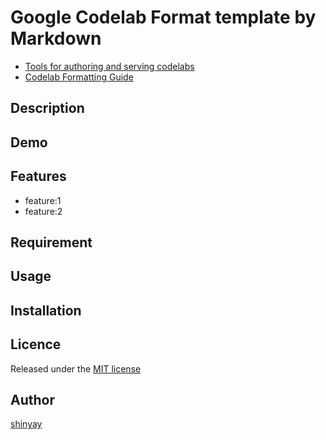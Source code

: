 # Google Codelab Format template by Markdown

- [Tools for authoring and serving codelabs](https://github.com/googlecodelabs/tools)
- [Codelab Formatting Guide](https://github.com/googlecodelabs/tools/blob/master/FORMAT-GUIDE.md)

## Description

## Demo

## Features

- feature:1
- feature:2

## Requirement

## Usage

## Installation

## Licence

Released under the [MIT license](https://gist.githubusercontent.com/shinyay/56e54ee4c0e22db8211e05e70a63247e/raw/34c6fdd50d54aa8e23560c296424aeb61599aa71/LICENSE)

## Author

[shinyay](https://github.com/shinyay)
